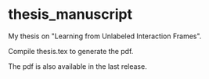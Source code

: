 # thesis_manuscript

My thesis on "Learning from Unlabeled Interaction Frames". 

Compile thesis.tex to generate the pdf.

The pdf is also available in the last release.

